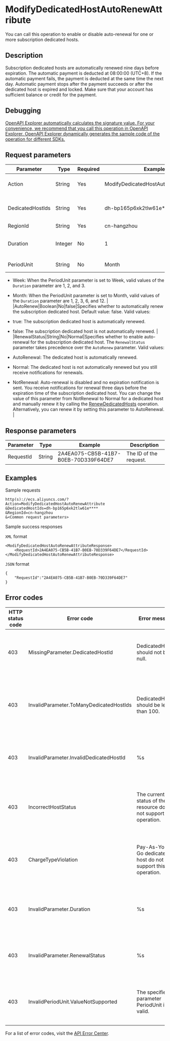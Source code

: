 # ModifyDedicatedHostAutoRenewAttribute

You can call this operation to enable or disable auto-renewal for one or more subscription dedicated hosts.

## Description

Subscription dedicated hosts are automatically renewed nine days before expiration. The automatic payment is deducted at 08:00:00 \(UTC+8\). If the automatic payment fails, the payment is deducted at the same time the next day. Automatic payment stops after the payment succeeds or after the dedicated host is expired and locked. Make sure that your account has sufficient balance or credit for the payment.

## Debugging

[OpenAPI Explorer automatically calculates the signature value. For your convenience, we recommend that you call this operation in OpenAPI Explorer. OpenAPI Explorer dynamically generates the sample code of the operation for different SDKs.](https://api.aliyun.com/#product=Ecs&api=ModifyDedicatedHostAutoRenewAttribute&type=RPC&version=2014-05-26)

## Request parameters

|Parameter|Type|Required|Example|Description|
|---------|----|--------|-------|-----------|
|Action|String|Yes|ModifyDedicatedHostAutoRenewAttribute|The operation that you want to perform. Set the value to ModifyDedicatedHostAutoRenewAttribute. |
|DedicatedHostIds|String|Yes|dh-bp165p6xk2tlw61e\*\*\*\*|The IDs of the dedicated hosts. You can enter up to 100 subscription dedicated host IDs in the list. Separate multiple IDs with commas \(,\). |
|RegionId|String|Yes|cn-hangzhou|The region ID of the dedicated host. |
|Duration|Integer|No|1|The renewal period of the subscription dedicated host. For information about the valid values, see the description of the `PeriodUnit` parameter. |
|PeriodUnit|String|No|Month|The unit of the renewal period. Default value: Month. Valid values:

-   Week: When the PeriodUnit parameter is set to Week, valid values of the `Duration` parameter are 1, 2, and 3.
-   Month: When the PeriodUnit parameter is set to Month, valid values of the `Duration` parameter are 1, 2, 3, 6, and 12. |
|AutoRenew|Boolean|No|false|Specifies whether to automatically renew the subscription dedicated host. Default value: false. Valid values:

-   true: The subscription dedicated host is automatically renewed.
-   false: The subscription dedicated host is not automatically renewed. |
|RenewalStatus|String|No|Normal|Specifies whether to enable auto-renewal for the subscription dedicated host. The `RenewalStatus` parameter takes precedence over the `AutoRenew` parameter. Valid values:

-   AutoRenewal: The dedicated host is automatically renewed.
-   Normal: The dedicated host is not automatically renewed but you still receive notifications for renewals.
-   NotRenewal: Auto-renewal is disabled and no expiration notification is sent. You receive notifications for renewal three days before the expiration time of the subscription dedicated host. You can change the value of this parameter from NotRenewal to Normal for a dedicated host and manually renew it by calling the [RenewDedicatedHosts](~~134250~~) operation. Alternatively, you can renew it by setting this parameter to AutoRenewal. |

## Response parameters

|Parameter|Type|Example|Description|
|---------|----|-------|-----------|
|RequestId|String|2A4EA075-CB5B-41B7-B0EB-70D339F64DE7|The ID of the request. |

## Examples

Sample requests

```
http(s)://ecs.aliyuncs.com/? Action=ModifyDedicatedHostAutoRenewAttribute
&DedicatedHostIds=dh-bp165p6xk2tlw61e****
&RegionId=cn-hangzhou
&<Common request parameters>
```

Sample success responses

`XML` format

```
<ModifyDedicatedHostAutoRenewAttributeResponse>
    <RequestId>2A4EA075-CB5B-41B7-B0EB-70D339F64DE7</RequestId>
</ModifyDedicatedHostAutoRenewAttributeResponse>
```

`JSON` format

```
{
    "RequestId":"2A4EA075-CB5B-41B7-B0EB-70D339F64DE7"
}
```

## Error codes

|HTTP status code|Error code|Error message|Description|
|----------------|----------|-------------|-----------|
|403|MissingParameter.DedicatedHostId|DedicatedHostId should not be null.|The error message returned because the DedicatedHostIds parameter is not specified.|
|403|InvalidParameter.ToManyDedicatedHostIds|DedicatedHostId should be less than 100.|The error message returned because more than 100 dedicated host IDs are specified in the DedicatedHostIds parameter.|
|403|InvalidParameter.InvalidDedicatedHostId|%s|The error message returned because the specified DedicatedHostIds parameter is invalid.|
|403|IncorrectHostStatus|The current status of the resource does not support this operation.|The error message returned because the operation is not supported while the resource is in the current state.|
|403|ChargeTypeViolation|Pay-As-You-Go dedicated host do not support this operation.|The error message returned because the current operation is not supported for pay-as-you-go dedicated hosts.|
|403|InvalidParameter.Duration|%s|The error message returned because the specified Duration parameter is invalid.|
|403|InvalidParameter.RenewalStatus|%s|The error message returned because the specified RenewalStatus parameter is invalid.|
|403|InvalidPeriodUnit.ValueNotSupported|The specified parameter PeriodUnit is not valid.|The error message returned because the specified PeriodUnit parameter is invalid.|

For a list of error codes, visit the [API Error Center](https://error-center.alibabacloud.com/status/product/Ecs).

